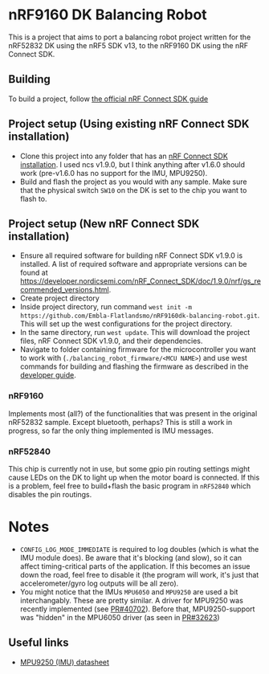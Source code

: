 # nRF9160 DK Balancing Robot

This is a project that aims to port a balancing robot project written for the nRF52832 DK using the nRF5 SDK v13, to the nRF9160 DK using the nRF Connect SDK.

## Building
To build a project, follow [the official nRF Connect SDK guide](https://developer.nordicsemi.com/nRF_Connect_SDK/doc/latest/nrf/gs_programming.html)
## Project setup (Using existing nRF Connect SDK installation)
- Clone this project into any folder that has an [nRF Connect SDK installation](https://developer.nordicsemi.com/nRF_Connect_SDK/doc/latest/nrf/gs_assistant.html). I used ncs v1.9.0, but I think anything after v1.6.0 should work (pre-v1.6.0 has no support for the IMU, MPU9250).
- Build and flash the project as you would with any sample. Make sure that the physical switch `SW10` on the DK is set to the chip you want to flash to.

## Project setup (New nRF Connect SDK installation)
- Ensure all required software for building nRF Connect SDK v1.9.0 is installed. A list of required software and appropriate versions can be found at https://developer.nordicsemi.com/nRF_Connect_SDK/doc/1.9.0/nrf/gs_recommended_versions.html.
- Create project directory
- Inside project directory, run command ```west init -m https://github.com/Embla-Flatlandsmo/nRF9160dk-balancing-robot.git```. This will set up the west configurations for the project directory.
- In the same directory, run ```west update```. This will download the project files, nRF Connect SDK v1.9.0, and their dependencies.
- Navigate to folder containing firmware for the microcontroller you want to work with (```./balancing_robot_firmware/<MCU NAME>```) and use west commands for building and flashing the firmware as described in the [developer guide](https://developer.nordicsemi.com/nRF_Connect_SDK/doc/1.9.0/zephyr/guides/west/build-flash-debug.html#west-build-flash-debug).

### nRF9160
Implements most (all?) of the functionalities that was present in the original nRF52832 sample. Except bluetooth, perhaps?
This is still a work in progress, so far the only thing implemented is IMU messages.

### nRF52840
This chip is currently not in use, but some gpio pin routing settings might cause LEDs on the DK to light up when the motor board is connected. If this is a problem, feel free to build+flash the basic program in `nRF52840` which disables the pin routings.

# Notes
- `CONFIG_LOG_MODE_IMMEDIATE` is required to log doubles (which is what the IMU module does). Be aware that it's blocking (and slow), so it can affect timing-critical parts of the application. If this becomes an issue down the road, feel free to disable it (the program will work, it's just that accelerometer/gyro log outputs will be all zero).
- You might notice that the IMUs `MPU6050` and `MPU9250` are used a bit interchangably. These are pretty similar. A driver for MPU9250 was recently implemented (see [PR#40702](https://github.com/zephyrproject-rtos/zephyr/pull/40702)). Before that, MPU9250-support was "hidden" in the MPU6050 driver (as seen in [PR#32623](https://github.com/zephyrproject-rtos/zephyr/pull/32623))


## Useful links
- [MPU9250 (IMU) datasheet](https://3cfeqx1hf82y3xcoull08ihx-wpengine.netdna-ssl.com/wp-content/uploads/2015/02/PS-MPU-9250A-01-v1.1.pdf)
